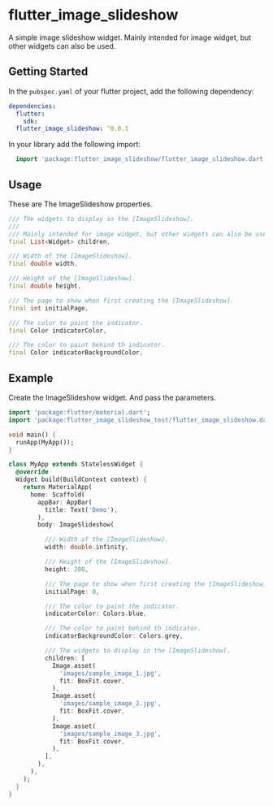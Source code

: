 # flutter_image_slideshow

A simple image slideshow widget.
Mainly intended for image widget, but other widgets can also be used.

## Getting Started

In the `pubspec.yaml` of your flutter project, add the following dependency:

```yaml
dependencies:
  flutter:
    sdk:
  flutter_image_slideshow: ^0.0.1
```

In your library add the following import:

```dart
  import 'package:flutter_image_slideshow/flutter_image_slideshow.dart';
```

## Usage

These are The ImageSlideshow properties.

```dart
/// The widgets to display in the [ImageSlideshow].
///
/// Mainly intended for image widget, but other widgets can also be used.
final List<Widget> children,

/// Width of the [ImageSlideshow].
final double width,

/// Height of the [ImageSlideshow].
final double height,

/// The page to show when first creating the [ImageSlideshow].
final int initialPage,

/// The color to paint the indicator.
final Color indicatorColor,

/// The color to paint behind th indicator.
final Color indicatorBackgroundColor,
```

## Example

Create the ImageSlideshow widget.
And pass the parameters.

```dart
import 'package:flutter/material.dart';
import 'package:flutter_image_slideshow_test/flutter_image_slideshow.dart';

void main() {
  runApp(MyApp());
}

class MyApp extends StatelessWidget {
  @override
  Widget build(BuildContext context) {
    return MaterialApp(
      home: Scaffold(
        appBar: AppBar(
          title: Text('Demo'),
        ),
        body: ImageSlideshow(

          /// Width of the [ImageSlideshow].
          width: double.infinity,

          /// Height of the [ImageSlideshow].
          height: 200,

          /// The page to show when first creating the [ImageSlideshow].
          initialPage: 0,

          /// The color to paint the indicator.
          indicatorColor: Colors.blue,

          /// The color to paint behind th indicator.
          indicatorBackgroundColor: Colors.grey,

          /// The widgets to display in the [ImageSlideshow].
          children: [
            Image.asset(
              'images/sample_image_1.jpg',
              fit: BoxFit.cover,
            ),
            Image.asset(
              'images/sample_image_2.jpg',
              fit: BoxFit.cover,
            ),
            Image.asset(
              'images/sample_image_3.jpg',
              fit: BoxFit.cover,
            ),
          ],
        ),
      ),
    );
  }
}
```
